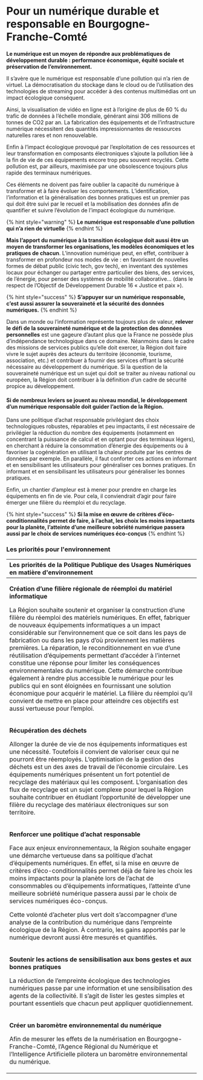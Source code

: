 # Pour un numérique durable et responsable en Bourgogne-Franche-Comté

**Le numérique est un moyen de répondre aux problématiques de développement durable : performance économique, équité sociale et préservation de l’environnement.** 

Il s’avère que le numérique est responsable d’une pollution qui n’a rien de virtuel. La démocratisation du stockage dans le cloud ou de l’utilisation des technologies de streaming pour accéder à des contenus multimédias ont un impact écologique conséquent. 

Ainsi, la visualisation de vidéo en ligne est à l’origine de plus de 60 % du trafic de données à l’échelle mondiale, générant ainsi 306 millions de tonnes de CO2 par an. La fabrication des équipements et de l’infrastructure numérique nécessitent des quantités impressionnantes de ressources naturelles rares et non renouvelable. 

Enfin à l’impact écologique provoqué par l’exploitation de ces ressources et leur transformation en composants électroniques s’ajoute la pollution liée à la fin de vie de ces équipements encore trop peu souvent recyclés. Cette pollution est, par ailleurs, maximisée par une obsolescence toujours plus rapide des terminaux numériques. 

Ces éléments ne doivent pas faire oublier la capacité du numérique à transformer et à faire évoluer les comportements. L’identification, l’information et la généralisation des bonnes pratiques est un premier pas qui doit être suivi par le recueil et la mobilisation des données afin de quantifier et suivre l’évolution de l’impact écologique du numérique.

{% hint style="warning" %}
**Le numérique est responsable d’une pollution qui n’a rien de virtuelle**
{% endhint %}

**Mais l’apport du numérique à la transition écologique doit aussi être un moyen de transformer les organisations, les modèles économiques et les pratiques de chacun**. L’innovation numérique peut, en effet, contribuer à transformer en profondeur nos modes de vie : en favorisant de nouvelles formes de débat public \(civic tech, gov tech\), en inventant des systèmes locaux pour échanger ou partager entre particulier des biens, des services, de l’énergie, pour penser des systèmes de mobilité collaborative… \(dans le respect de l’Objectif de Développement Durable 16 « Justice et paix »\). 

{% hint style="success" %}
**S’appuyer sur un numérique responsable, c’est aussi assurer la souveraineté et la sécurité des données numériques.** 
{% endhint %}

Dans un monde ou l’information représente toujours plus de valeur, **relever le défi de la souveraineté numérique et de la protection des données personnelles** est une gageure d’autant plus que la France ne possède plus d’indépendance technologique dans ce domaine. Néanmoins dans le cadre des missions de services publics qu’elle doit exercer, la Région doit faire vivre le sujet auprès des acteurs du territoire \(économie, tourisme, association, etc.\) et contribuer à fournir des services offrant la sécurité nécessaire au développement du numérique. Si la question de la souveraineté numérique est un sujet qui doit se traiter au niveau national ou européen, la Région doit contribuer à la définition d’un cadre de sécurité propice au développement.

#### Si de nombreux leviers se jouent au niveau mondial, le développement d’un numérique responsable doit guider l’action de la Région. 

Dans une politique d’achat responsable privilégiant des choix technologiques robustes, réparables et peu impactants, il est nécessaire de privilégier la réduction du nombre des équipements \(notamment en concentrant la puissance de calcul et en optant pour des terminaux légers\), en cherchant à réduire la consommation d’énergie des équipements ou à favoriser la cogénération en utilisant la chaleur produite par les centres de données par exemple. En parallèle, il faut conforter ces actions en informant et en sensibilisant les utilisateurs pour généraliser ces bonnes pratiques. En informant et en sensibilisant les utilisateurs pour généraliser les bonnes pratiques. 

Enfin, un chantier d’ampleur est à mener pour prendre en charge les équipements en fin de vie. Pour cela, il conviendrait d’agir pour faire émerger une filière du réemploi et du recyclage.

{% hint style="success" %}
**Si la mise en œuvre de critères d’éco-conditionnalités permet de faire, à l’achat, les choix les moins impactants pour la planète, l’atteinte d’une meilleure sobriété numérique passera aussi par le choix de services numériques éco-conçus**
{% endhint %}



### Les priorités pour l'**environnement**

<table>
  <thead>
    <tr>
      <th style="text-align:left"><b>Les priorit&#xE9;s </b>de la Politique Publique des Usages Num&#xE9;riques <b>en mati&#xE8;re d&apos;environnement</b>
      </th>
    </tr>
  </thead>
  <tbody>
    <tr>
      <td style="text-align:left">
        <p><b>Cr&#xE9;ation d&#x2019;une fili&#xE8;re r&#xE9;gionale de r&#xE9;emploi du mat&#xE9;riel informatique</b>
        </p>
        <p>La R&#xE9;gion souhaite soutenir et organiser la construction d&#x2019;une
          fili&#xE8;re du r&#xE9;emploi des mat&#xE9;riels num&#xE9;riques. En effet,
          fabriquer de nouveaux &#xE9;quipements informatiques a un impact consid&#xE9;rable
          sur l&#x2019;environnement que ce soit dans les pays de fabrication ou
          dans les pays d&#x2019;o&#xF9; proviennent les mati&#xE8;res premi&#xE8;res.
          La r&#xE9;paration, le reconditionnement en vue d&#x2019;une r&#xE9;utilisation
          d&#x2019;&#xE9;quipements permettant d&#x2019;acc&#xE9;der &#xE0; l&#x2019;internet
          constitue une r&#xE9;ponse pour limiter les cons&#xE9;quences environnementales
          du num&#xE9;rique. Cette d&#xE9;marche contribue &#xE9;galement &#xE0;
          rendre plus accessible le num&#xE9;rique pour les publics qui en sont &#xE9;loign&#xE9;es
          en fournissant une solution &#xE9;conomique pour acqu&#xE9;rir le mat&#xE9;riel.
          La fili&#xE8;re du r&#xE9;emploi qu&#x2019;il convient de mettre en place
          pour atteindre ces objectifs est aussi vertueuse pour l&#x2019;emploi.</p>
      </td>
    </tr>
    <tr>
      <td style="text-align:left">
        <p><b>R&#xE9;cup&#xE9;ration des d&#xE9;chets</b>
        </p>
        <p>Allonger la dur&#xE9;e de vie de nos &#xE9;quipements informatiques est
          une n&#xE9;cessit&#xE9;. Toutefois il convient de valoriser ceux qui ne
          pourront &#xEA;tre r&#xE9;employ&#xE9;s. L&#x2019;optimisation de la gestion
          des d&#xE9;chets est un des axes de travail de l&#x2019;&#xE9;conomie circulaire.
          Les &#xE9;quipements num&#xE9;riques pr&#xE9;sentent un fort potentiel
          de recyclage des mat&#xE9;riaux qui les composent. L&#x2019;organisation
          des flux de recyclage est un sujet complexe pour lequel la R&#xE9;gion
          souhaite contribuer en &#xE9;tudiant l&#x2019;opportunit&#xE9; de d&#xE9;velopper
          une fili&#xE8;re du recyclage des mat&#xE9;riaux &#xE9;lectroniques sur
          son territoire.</p>
      </td>
    </tr>
    <tr>
      <td style="text-align:left">
        <p><b>Renforcer une politique d&#x2019;achat responsable</b>
        </p>
        <p>Face aux enjeux environnementaux, la R&#xE9;gion souhaite engager une
          d&#xE9;marche vertueuse dans sa politique d&#x2019;achat d&#x2019;&#xE9;quipements
          num&#xE9;riques. En effet, si la mise en &#x153;uvre de crit&#xE8;res d&#x2019;&#xE9;co-conditionnalit&#xE9;s
          permet d&#xE9;j&#xE0; de faire les choix les moins impactants pour la plan&#xE8;te
          lors de l&#x2019;achat de consommables ou d&#x2019;&#xE9;quipements informatiques,
          l&#x2019;atteinte d&#x2019;une meilleure sobri&#xE9;t&#xE9; num&#xE9;rique
          passera aussi par le choix de services num&#xE9;riques &#xE9;co-con&#xE7;us.</p>
        <p>Cette volont&#xE9; d&#x2019;acheter plus vert doit s&#x2019;accompagner
          d&#x2019;une analyse de la contribution du num&#xE9;rique dans l&#x2019;empreinte
          &#xE9;cologique de la R&#xE9;gion. &#xC0; contrario, les gains apport&#xE9;s
          par le num&#xE9;rique devront aussi &#xEA;tre mesur&#xE9;s et quantifi&#xE9;s.</p>
      </td>
    </tr>
    <tr>
      <td style="text-align:left">
        <p><b>Soutenir les actions de sensibilisation aux bons gestes et aux bonnes pratiques</b>
        </p>
        <p>La r&#xE9;duction de l&#x2019;empreinte &#xE9;cologique des technologies
          num&#xE9;riques passe par une information et une sensibilisation des agents
          de la collectivit&#xE9;. Il s&#x2019;agit de lister les gestes simples
          et pourtant essentiels que chacun peut appliquer quotidiennement.</p>
      </td>
    </tr>
    <tr>
      <td style="text-align:left">
        <p><b>Cr&#xE9;er un barom&#xE8;tre environnemental du num&#xE9;rique</b>
        </p>
        <p>Afin de mesurer les effets de la num&#xE9;risation en Bourgogne-Franche-Comt&#xE9;,
          l&#x2019;Agence R&#xE9;gional du Num&#xE9;rique et l&#x2019;Intelligence
          Artificielle pilotera un barom&#xE8;tre environnemental du num&#xE9;rique.</p>
      </td>
    </tr>
  </tbody>
</table>

